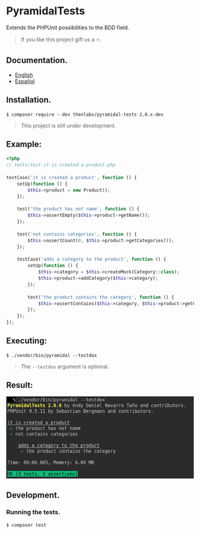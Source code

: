 
# PyramidalTests

Extends the PHPUnit possibilities to the BDD field.

>If you like this project gift us a ⭐.

## Documentation.

- [English](doc/en/index.md)
- [Español](doc/es/index.md)

## Installation.

    $ composer require --dev thenlabs/pyramidal-tests 2.0.x-dev

>This project is still under development.

## Example:

```php
<?php
// tests/test-it-is-created-a-product.php

testCase('it is created a product', function () {
    setUp(function () {
        $this->product = new Product();
    });

    test('the product has not name', function () {
        $this->assertEmpty($this->product->getName());
    });

    test('not contains categories', function () {
        $this->assertCount(0, $this->product->getCategories());
    });

    testCase('adds a category to the product', function () {
        setUp(function () {
            $this->category = $this->createMock(Category::class);
            $this->product->addCategory($this->category);
        });

        test('the product contains the category', function () {
            $this->assertContains($this->category, $this->product->getCategories());
        });
    });
});
```

## Executing:

    $ ./vendor/bin/pyramidal --testdox

>The `--testdox` argument is optional.

## Result:

![](doc/es/00-intro/result.png)

## Development.

### Running the tests.

    $ composer test
